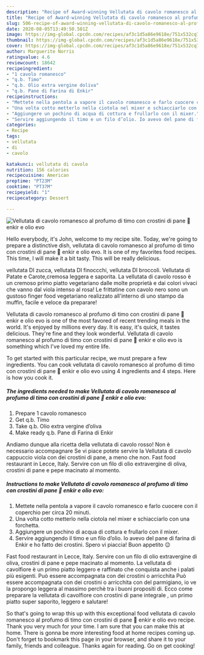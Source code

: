 ```yaml
---
description: "Recipe of Award-winning Vellutata di cavolo romanesco al profumo di timo con crostini di pane 🥖 enkir e olio evo"
title: "Recipe of Award-winning Vellutata di cavolo romanesco al profumo di timo con crostini di pane 🥖 enkir e olio evo"
slug: 506-recipe-of-award-winning-vellutata-di-cavolo-romanesco-al-profumo-di-timo-con-crostini-di-pane-enkir-e-olio-evo
date: 2020-08-05T13:49:50.501Z
image: https://img-global.cpcdn.com/recipes/af3c1d5a86e9618e/751x532cq70/vellutata-di-cavolo-romanesco-al-profumo-di-timo-con-crostini-di-pane-🥖-enkir-e-olio-evo-recipe-main-photo.jpg
thumbnail: https://img-global.cpcdn.com/recipes/af3c1d5a86e9618e/751x532cq70/vellutata-di-cavolo-romanesco-al-profumo-di-timo-con-crostini-di-pane-🥖-enkir-e-olio-evo-recipe-main-photo.jpg
cover: https://img-global.cpcdn.com/recipes/af3c1d5a86e9618e/751x532cq70/vellutata-di-cavolo-romanesco-al-profumo-di-timo-con-crostini-di-pane-🥖-enkir-e-olio-evo-recipe-main-photo.jpg
author: Marguerite Norris
ratingvalue: 4.6
reviewcount: 18642
recipeingredient:
- "1 cavolo romanesco"
- "q.b. Timo"
- "q.b. Olio extra vergine doliva"
- "q.b. Pane di Farina di Enkir"
recipeinstructions:
- "Mettete nella pentola a vapore il cavolo romanesco e farlo cuocere con il coperchio per circa 20 minuti."
- "Una volta cotto metterlo nella ciotola nel mixer e schiacciarlo con una forchetta."
- "Aggiungere un pochino di acqua di cottura e frullarlo con il mixer."
- "Servire aggiungendo il timo e un filo d’olio. Io avevo del pane di farina di Enkir e ho fatto dei crostini. Spero vi piaccia! Buon appetito 😉"
categories:
- Recipe
tags:
- vellutata
- di
- cavolo

katakunci: vellutata di cavolo 
nutrition: 156 calories
recipecuisine: American
preptime: "PT23M"
cooktime: "PT37M"
recipeyield: "1"
recipecategory: Dessert

---
```



![Vellutata di cavolo romanesco al profumo di timo con crostini di pane 🥖 enkir e olio evo](https://img-global.cpcdn.com/recipes/af3c1d5a86e9618e/751x532cq70/vellutata-di-cavolo-romanesco-al-profumo-di-timo-con-crostini-di-pane-🥖-enkir-e-olio-evo-recipe-main-photo.jpg)

Hello everybody, it's John, welcome to my recipe site. Today, we're going to prepare a distinctive dish, vellutata di cavolo romanesco al profumo di timo con crostini di pane 🥖 enkir e olio evo. It is one of my favorites food recipes. This time, I will make it a bit tasty. This will be really delicious.

vellutata DI zucca, vellutata DI finoccchi, vellutata DI broccoli. Vellutata di Patate e Carote,cremosa leggera e saporita. La vellutata di cavolo rosso è un cremoso primo piatto vegetariano dalle molte proprietà e dai colori vivaci che vanno dal viola intenso al rosa! Le frittatine con cavolo nero sono un gustoso finger food vegetariano realizzato all&#39;interno di uno stampo da muffin, facile e veloce da preparare!

Vellutata di cavolo romanesco al profumo di timo con crostini di pane 🥖 enkir e olio evo is one of the most favored of recent trending meals in the world. It's enjoyed by millions every day. It is easy, it's quick, it tastes delicious. They're fine and they look wonderful. Vellutata di cavolo romanesco al profumo di timo con crostini di pane 🥖 enkir e olio evo is something which I've loved my entire life.


To get started with this particular recipe, we must prepare a few ingredients. You can cook vellutata di cavolo romanesco al profumo di timo con crostini di pane 🥖 enkir e olio evo using 4 ingredients and 4 steps. Here is how you cook it.

<!--inarticleads1-->

##### The ingredients needed to make Vellutata di cavolo romanesco al profumo di timo con crostini di pane 🥖 enkir e olio evo:

1. Prepare 1 cavolo romanesco
1. Get q.b. Timo
1. Take q.b. Olio extra vergine d’oliva
1. Make ready q.b. Pane di Farina di Enkir


Andiamo dunque alla ricetta della vellutata di cavolo rosso! Non è necessario accompagnare Se vi piace potete servire la Vellutata di cavolo cappuccio viola con dei crostini di pane, a meno che non. Fast food restaurant in Lecce, Italy. Servire con un filo di olio extravergine di oliva, crostini di pane e pepe macinato al momento. 

<!--inarticleads2-->

##### Instructions to make Vellutata di cavolo romanesco al profumo di timo con crostini di pane 🥖 enkir e olio evo:

1. Mettete nella pentola a vapore il cavolo romanesco e farlo cuocere con il coperchio per circa 20 minuti.
1. Una volta cotto metterlo nella ciotola nel mixer e schiacciarlo con una forchetta.
1. Aggiungere un pochino di acqua di cottura e frullarlo con il mixer.
1. Servire aggiungendo il timo e un filo d’olio. Io avevo del pane di farina di Enkir e ho fatto dei crostini. Spero vi piaccia! Buon appetito 😉


Fast food restaurant in Lecce, Italy. Servire con un filo di olio extravergine di oliva, crostini di pane e pepe macinato al momento. La vellutata di cavolfiore è un primo piatto leggero e raffinato che conquista anche i palati più esigenti. Può essere accompagnata con dei crostini o arricchita Può essere accompagnata con dei crostini o arricchita con del parmigiano, io ve la propongo leggera al massimo perchè tra i buoni propositi di. Ecco come preparare la vellutata di cavolfiore con crostini di pane integrale , un primo piatto super saporito, leggero e salutare! 

So that's going to wrap this up with this exceptional food vellutata di cavolo romanesco al profumo di timo con crostini di pane 🥖 enkir e olio evo recipe. Thank you very much for your time. I am sure that you can make this at home. There is gonna be more interesting food at home recipes coming up. Don't forget to bookmark this page in your browser, and share it to your family, friends and colleague. Thanks again for reading. Go on get cooking!
